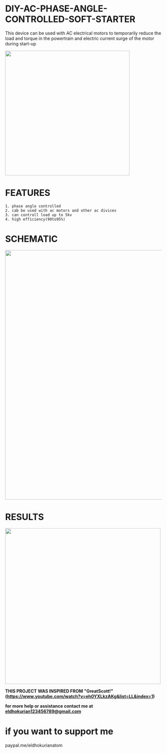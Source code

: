# DIY-AC-PHASE-ANGLE-CONTROLLED-SOFT-STARTER
This device can be used with AC electrical motors to temporarily reduce the load and torque in the powertrain and electric current surge of the motor during start-up

 <image src="images/" width="400"> 
 
  # FEATURES
 ```
1. phase angle controlled
2. cab be used with ac motors and other ac divices
3. can controll load up to 5kv
4. high efficiency(90to95%)
``` 

# SCHEMATIC
<image src="images/Schematic_soft start_2021-04-21.png" width="800"> 


# RESULTS
<image src="images/IMG_20210417_084543__01.jpg" width="500"> 
 
  
  **THIS PROJECT WAS INSPIRED FROM "GreatScott!"(https://www.youtube.com/watch?v=eh0YXLkzAKg&list=LL&index=1)**
  
  
**for more help or assistance contact me at eldhokurian123456789@gmail.com**

# if you want to support me
paypal.me/eldhokurianatom
